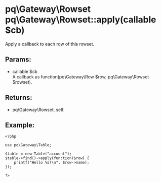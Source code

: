 # pq\Gateway\Rowset pq\Gateway\Rowset::apply(callable $cb)

Apply a callback to each row of this rowset.

## Params:

* callable $cb  
  A callback as function(pq\Gateway\Row $row, pq\Gateway\Rowset $rowset).

## Returns:

* pq\Gateway\Rowset, self.

## Example:

	<?php
	
	use pq\Gateway\Table;
	
	$table = new Table("account");
	$table->find()->apply(function($row) {
		printf("Hello %s!\n", $row->name);
	});
	
	?>
	

